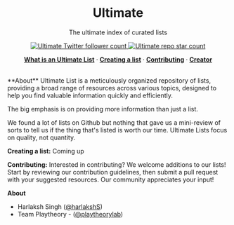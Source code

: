 <h1 align="center">Ultimate</h1>
<p align="center">
  The ultimate index of curated lists
</p>
<p align="center">
  <a href="https://twitter.com/ultimatelist">
    <img src="https://img.shields.io/twitter/follow/ultimate?style=social&logo=twitter" alt="Ultimate Twitter follower count" />
  </a>
  <a href="https://github.com/playtheorylab/ultimate">
    <img src="https://img.shields.io/github/stars/ultimate/ultimate?style=social" alt="Ultimate repo star count" />
  </a>
</p>
<p align="center">
  <a href="#about"><strong>What is an Ultimate List</strong></a> ·
  <a href="#categories"><strong>Creating a list</strong></a> ·
  <a href="#contributing"><strong>Contributing</strong></a> ·
  <a href="#creator"><strong>Creator</strong></a>
</p>
<br/>
**About**
Ultimate List is a meticulously organized repository of lists, providing a broad range of resources across various topics, designed to help you find valuable information quickly and efficiently.

The big emphasis is on providing more information than just a list.

We found a lot of lists on Github but nothing that gave us a mini-review of sorts to tell us if the thing that's listed is worth our time. Ultimate Lists focus on quality, not quantity.

**Creating a list:** Coming up

**Contributing:**
Interested in contributing? We welcome additions to our lists! Start by reviewing our contribution guidelines, then submit a pull request with your suggested resources. Our community appreciates your input!

**About**
- Harlaksh Singh ([@harlakshS](https://twitter.com/harlakshS))
- Team Playtheory - ([@playtheorylab](https://playtheory.xyz))
